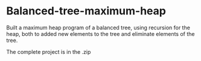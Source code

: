 # Balanced-tree-maximum-heap
Built a maximum heap program of a balanced tree, using recursion for the heap, both to added new elements to the tree and eliminate elements of the tree.

The complete project is in the .zip
